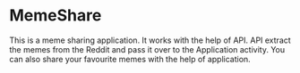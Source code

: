 # MemeShare
This is a meme sharing application. 
It works with the help of API. 
API extract the memes from the Reddit and pass it over to the Application activity. 
You can also share your favourite memes with the help of application.
